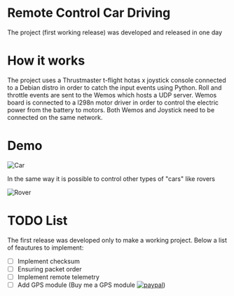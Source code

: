 # Remote Control Car Driving
The project (first working release) was developed and released in one day

# How it works
The project uses a Thrustmaster t-flight hotas x joystick console connected to a Debian distro in order to catch the input events using Python. Roll and throttle events are sent to the Wemos which hosts a UDP server. Wemos board is connected to a l298n motor driver in order to control the electric power from the battery to motors. Both Wemos and Joystick need to be connected on the same network.

# Demo

![Car](https://github.com/looCiprian/remote_control_car_driving/blob/main/doc/car.gif?raw=true)

In the same way it is possible to control other types of "cars" like rovers

![Rover](https://github.com/looCiprian/remote_control_car_driving/blob/main/doc/rover.gif?raw=true)

# TODO List
The first release was developed only to make a working project. Below a list of feautures to implement:
- [ ] Implement checksum
- [ ] Ensuring packet order
- [ ] Implement remote telemetry
- [ ] Add GPS module (Buy me a GPS module
[![paypal](https://www.paypalobjects.com/en_US/i/btn/btn_donate_SM.gif)](https://www.paypal.com/donate?hosted_button_id=8EWYXPED4ZU5E))
